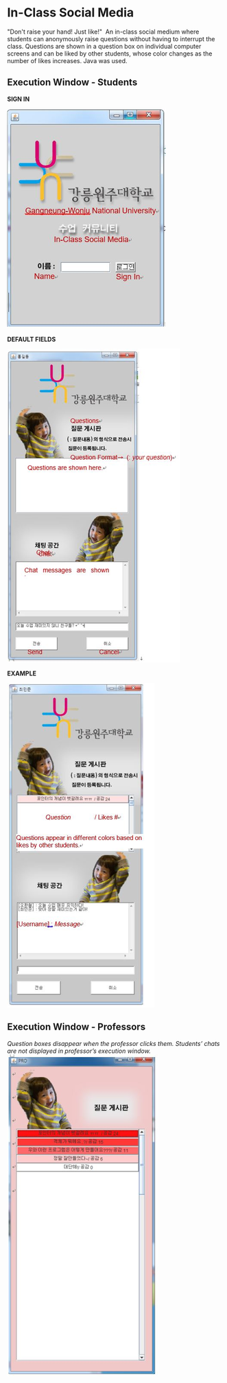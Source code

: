 In-Class Social Media
=====================

"Don't raise your hand! Just like!"  An in-class social medium where students can anonymously raise questions without having to interrupt the class. Questions are shown in a question box on individual computer screens and can be liked by other students, whose color changes as the number of likes increases. Java was used. 


## Execution Window - Students

**SIGN IN**

![](readme_img/img1.jpg)

**DEFAULT FIELDS**

![](readme_img/img2.jpg)

**EXAMPLE**

![](readme_img/img3.JPG)


## Execution Window - Professors
*Question boxes disappear when the professor clicks them.*
*Students’ chats are not displayed in professor’s execution window.*
![](readme_img/img4.jpg)


